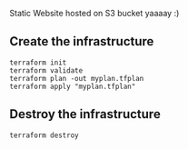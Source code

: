 Static Website hosted on S3 bucket yaaaay :)

## Create the infrastructure
```
terraform init
terraform validate
terraform plan -out myplan.tfplan
terraform apply "myplan.tfplan"
```

## Destroy the infrastructure
```
terraform destroy
```